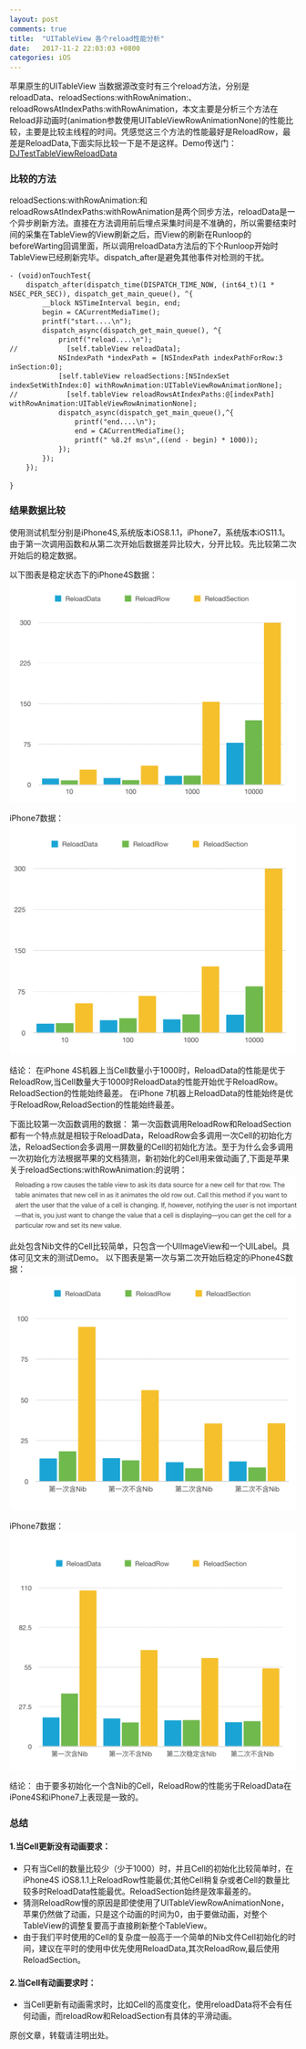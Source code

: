 ```yaml
---
layout: post
comments: true
title:  "UITableView 各个reload性能分析"
date:   2017-11-2 22:03:03 +0800
categories: iOS
---
```


苹果原生的UITableView 当数据源改变时有三个reload方法，分别是reloadData、reloadSections:withRowAnimation:、reloadRowsAtIndexPaths:withRowAnimation，本文主要是分析三个方法在Reload非动画时(animation参数使用UITableViewRowAnimationNone)的性能比较，主要是比较主线程的时间。凭感觉这三个方法的性能最好是ReloadRow，最差是ReloadData,下面实际比较一下是不是这样。Demo传送门：[DJTestTableViewReloadData](https://github.com/Dokay/DJTestDemo/tree/master/DJTestTableViewReloadData)

### 比较的方法
reloadSections:withRowAnimation:和reloadRowsAtIndexPaths:withRowAnimation是两个同步方法，reloadData是一个异步刷新方法。直接在方法调用前后埋点采集时间是不准确的，所以需要结束时间的采集在TableView的View刷新之后，而View的刷新在Runloop的beforeWarting回调里面，所以调用reloadData方法后的下个Runloop开始时TableView已经刷新完毕。dispatch_after是避免其他事件对检测的干扰。
```
- (void)onTouchTest{
    dispatch_after(dispatch_time(DISPATCH_TIME_NOW, (int64_t)(1 * NSEC_PER_SEC)), dispatch_get_main_queue(), ^{
        __block NSTimeInterval begin, end;
        begin = CACurrentMediaTime();
        printf("start....\n");
        dispatch_async(dispatch_get_main_queue(), ^{
            printf("reload....\n");
//            [self.tableView reloadData];
            NSIndexPath *indexPath = [NSIndexPath indexPathForRow:3 inSection:0];
            [self.tableView reloadSections:[NSIndexSet indexSetWithIndex:0] withRowAnimation:UITableViewRowAnimationNone];
//            [self.tableView reloadRowsAtIndexPaths:@[indexPath] withRowAnimation:UITableViewRowAnimationNone];
            dispatch_async(dispatch_get_main_queue(),^{
                printf("end....\n");
                end = CACurrentMediaTime();
                printf(" %8.2f ms\n",((end - begin) * 1000));
            });
        });
    });
    
}
```

### 结果数据比较
使用测试机型分别是iPhone4S,系统版本iOS8.1.1，iPhone7，系统版本iOS11.1。由于第一次调用函数和从第二次开始后数据差异比较大，分开比较。先比较第二次开始后的稳定数据。

以下图表是稳定状态下的iPhone4S数据：
![](/images/posts/reloaddata/Reload_4S_2.png)

iPhone7数据：
![](/images/posts/reloaddata/Reload_7_2.png)

结论：
在iPhone 4S机器上当Cell数量小于1000时，ReloadData的性能是优于ReloadRow,当Cell数量大于1000时ReloadData的性能开始优于ReloadRow。ReloadSection的性能始终最差。
在iPhone 7机器上ReloadData的性能始终是优于ReloadRow,ReloadSection的性能始终最差。


下面比较第一次函数调用的数据：
第一次函数调用ReloadRow和ReloadSection都有一个特点就是相较于ReloadData，ReloadRow会多调用一次Cell的初始化方法，ReloadSection会多调用一屏数量的Cell的初始化方法。至于为什么会多调用一次初始化方法根据苹果的文档猜测，新初始化的Cell用来做动画了,下面是苹果关于reloadSections:withRowAnimation:的说明：
![](/images/posts/reloaddata/ReloadRow_apple.jpg)

此处包含Nib文件的Cell比较简单，只包含一个UIImageView和一个UILabel。具体可见文末的测试Demo。
以下图表是第一次与第二次开始后稳定的iPhone4S数据：
![](/images/posts/reloaddata/Reload_4S_1.png)

iPhone7数据：
![](/images/posts/reloaddata/Reload_7_1.png)

结论：
由于要多初始化一个含Nib的Cell，ReloadRow的性能劣于ReloadData在iPone4S和iPhone7上表现是一致的。

### 总结
#### 1.当Cell更新没有动画要求：
* 只有当Cell的数量比较少（少于1000）时，并且Cell的初始化比较简单时，在iPhone4S iOS8.1.1上ReloadRow性能最优;其他Cell稍复杂或者Cell的数量比较多时ReloadData性能最优。ReloadSection始终是效率最差的。
* 猜测ReloadRow慢的原因是即使使用了UITableViewRowAnimationNone，苹果仍然做了动画，只是这个动画的时间为0，由于要做动画，对整个TableView的调整复要高于直接刷新整个TableView。
* 由于我们平时使用的Cell的复杂度一般高于一个简单的Nib文件Cell初始化的时间，建议在平时的使用中优先使用ReloadData,其次ReloadRow,最后使用ReloadSection。

#### 2.当Cell有动画要求时：
* 当Cell更新有动画需求时，比如Cell的高度变化，使用reloadData将不会有任何动画，而reloadRow和ReloadSection有具体的平滑动画。


原创文章，转载请注明出处。


